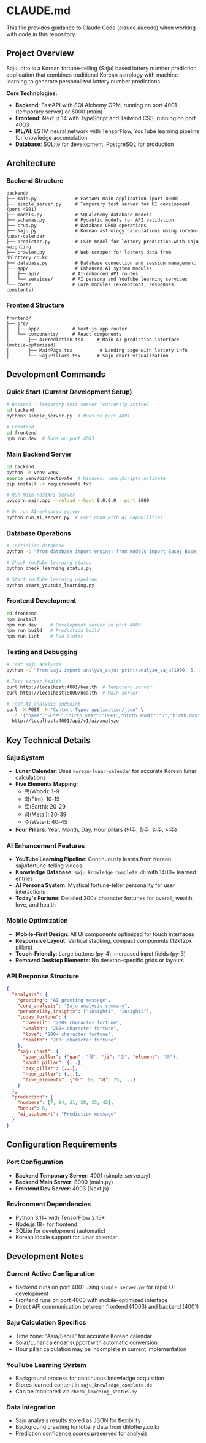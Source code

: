 # CLAUDE.md

This file provides guidance to Claude Code (claude.ai/code) when working with code in this repository.

## Project Overview

SajuLotto is a Korean fortune-telling (Saju) based lottery number prediction application that combines traditional Korean astrology with machine learning to generate personalized lottery number predictions.

**Core Technologies:**
- **Backend**: FastAPI with SQLAlchemy ORM, running on port 4001 (temporary server) or 8000 (main)
- **Frontend**: Next.js 14 with TypeScript and Tailwind CSS, running on port 4003
- **ML/AI**: LSTM neural network with TensorFlow, YouTube learning pipeline for knowledge accumulation
- **Database**: SQLite for development, PostgreSQL for production

## Architecture

### Backend Structure
```
backend/
├── main.py              # FastAPI main application (port 8000)
├── simple_server.py     # Temporary test server for UI development (port 4001)
├── models.py            # SQLAlchemy database models
├── schemas.py           # Pydantic models for API validation
├── crud.py              # Database CRUD operations
├── saju.py              # Korean astrology calculations using korean-lunar-calendar
├── predictor.py         # LSTM model for lottery prediction with saju weighting
├── crawler.py           # Web scraper for lottery data from dhlottery.co.kr
├── database.py          # Database connection and session management
├── app/                 # Enhanced AI system modules
│   ├── api/            # AI-enhanced API routes
│   └── services/       # AI persona and YouTube learning services
└── core/               # Core modules (exceptions, responses, constants)
```

### Frontend Structure
```
frontend/
├── src/
│   ├── app/            # Next.js app router
│   └── components/     # React components
│       ├── AIPrediction.tsx     # Main AI prediction interface (mobile-optimized)
│       ├── MainPage.tsx          # Landing page with lottery info
│       └── SajuPillars.tsx      # Saju chart visualization
```

## Development Commands

### Quick Start (Current Development Setup)
```bash
# Backend - Temporary test server (currently active)
cd backend
python3 simple_server.py  # Runs on port 4001

# Frontend
cd frontend
npm run dev  # Runs on port 4003
```

### Main Backend Server
```bash
cd backend
python -m venv venv
source venv/bin/activate  # Windows: venv\Scripts\activate
pip install -r requirements.txt

# Run main FastAPI server
uvicorn main:app --reload --host 0.0.0.0 --port 8000

# Or run AI-enhanced server
python run_ai_server.py  # Port 8000 with AI capabilities
```

### Database Operations
```bash
# Initialize database
python -c "from database import engine; from models import Base; Base.metadata.create_all(bind=engine)"

# Check YouTube learning status
python check_learning_status.py

# Start YouTube learning pipeline
python start_youtube_learning.py
```

### Frontend Development
```bash
cd frontend
npm install
npm run dev     # Development server on port 4003
npm run build   # Production build
npm run lint    # Run linter
```

### Testing and Debugging
```bash
# Test saju analysis
python -c "from saju import analyze_saju; print(analyze_saju(1990, 5, 15, 10))"

# Test server health
curl http://localhost:4001/health  # Temporary server
curl http://localhost:8000/health  # Main server

# Test AI analysis endpoint
curl -X POST -H "Content-Type: application/json" \
  -d '{"name":"테스트","birth_year":"1990","birth_month":"5","birth_day":"15","birth_hour":"10","calendar_type":"solar"}' \
  http://localhost:4001/api/v1/ai/analyze
```

## Key Technical Details

### Saju System
- **Lunar Calendar**: Uses `korean-lunar-calendar` for accurate Korean lunar calculations
- **Five Elements Mapping**: 
  - 목(Wood): 1-9
  - 화(Fire): 10-19
  - 토(Earth): 20-29
  - 금(Metal): 30-39
  - 수(Water): 40-45
- **Four Pillars**: Year, Month, Day, Hour pillars (년주, 월주, 일주, 시주)

### AI Enhancement Features
- **YouTube Learning Pipeline**: Continuously learns from Korean saju/fortune-telling videos
- **Knowledge Database**: `saju_knowledge_complete.db` with 1400+ learned entries
- **AI Persona System**: Mystical fortune-teller personality for user interactions
- **Today's Fortune**: Detailed 200+ character fortunes for overall, wealth, love, and health

### Mobile Optimization
- **Mobile-First Design**: All UI components optimized for touch interfaces
- **Responsive Layout**: Vertical stacking, compact components (12x12px pillars)
- **Touch-Friendly**: Large buttons (py-4), increased input fields (py-3)
- **Removed Desktop Elements**: No desktop-specific grids or layouts

### API Response Structure
```json
{
  "analysis": {
    "greeting": "AI greeting message",
    "core_analysis": "Saju analysis summary",
    "personality_insights": ["insight1", "insight2"],
    "today_fortune": {
      "overall": "200+ character fortune",
      "wealth": "200+ character fortune",
      "love": "200+ character fortune",
      "health": "200+ character fortune"
    },
    "saju_chart": {
      "year_pillar": {"gan": "경", "ji": "오", "element": "금"},
      "month_pillar": {...},
      "day_pillar": {...},
      "hour_pillar": {...},
      "five_elements": {"목": 15, "화": 25, ...}
    }
  },
  "prediction": {
    "numbers": [7, 14, 21, 28, 35, 42],
    "bonus": 6,
    "ai_statement": "Prediction message"
  }
}
```

## Configuration Requirements

### Port Configuration
- **Backend Temporary Server**: 4001 (simple_server.py)
- **Backend Main Server**: 8000 (main.py)
- **Frontend Dev Server**: 4003 (Next.js)

### Environment Dependencies
- Python 3.11+ with TensorFlow 2.15+
- Node.js 18+ for frontend
- SQLite for development (automatic)
- Korean locale support for lunar calendar

## Development Notes

### Current Active Configuration
- Backend runs on port 4001 using `simple_server.py` for rapid UI development
- Frontend runs on port 4003 with mobile-optimized interface
- Direct API communication between frontend (4003) and backend (4001)

### Saju Calculation Specifics
- Time zone: "Asia/Seoul" for accurate Korean calendar
- Solar/Lunar calendar support with automatic conversion
- Hour pillar calculation may be incomplete in current implementation

### YouTube Learning System
- Background process for continuous knowledge acquisition
- Stores learned content in `saju_knowledge_complete.db`
- Can be monitored via `check_learning_status.py`

### Data Integration
- Saju analysis results stored as JSON for flexibility
- Background crawling for lottery data from dhlottery.co.kr
- Prediction confidence scores preserved for analysis